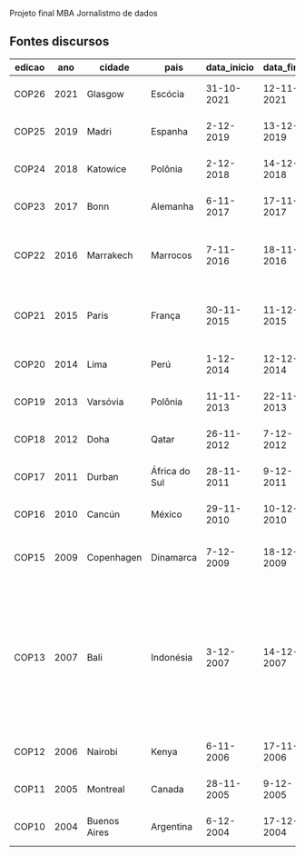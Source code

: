 Projeto final MBA Jornalistmo de dados

## Fontes discursos

| edicao | ano  | cidade       | pais          | data_inicio | data_final | agente                      | cargo                           | sessao                                                                                                    | url_original                                                                                                                                                                                                                                                                                                                                                                              | url_salva                                                                                                                                                               |
|--------|------|--------------|---------------|-------------|------------|-----------------------------|---------------------------------|-----------------------------------------------------------------------------------------------------------|-------------------------------------------------------------------------------------------------------------------------------------------------------------------------------------------------------------------------------------------------------------------------------------------------------------------------------------------------------------------------------------------|-------------------------------------------------------------------------------------------------------------------------------------------------------------------------|
| COP26  | 2021 | Glasgow      | Escócia       | 31-10-2021  | 12-11-2021 | Joaquim Leite               | Ministro do Meio Ambiente       |                                                                                                           | https://www.gov.br/mma/pt-br/noticias/confira-a-integra-do-discurso-do-ministro-joaquim-leite-na-plenaria-da-cupula-do-clima                                                                                                                                                                                                                                                              | https://web.archive.org/web/20211125174119/https://www.gov.br/mma/pt-br/noticias/confira-a-integra-do-discurso-do-ministro-joaquim-leite-na-plenaria-da-cupula-do-clima |
| COP25  | 2019 | Madri        | Espanha       | 2-12-2019   | 13-12-2019 | Ricardo Salles              | Ministro do Meio Ambiente       |                                                                                                           | https://www.gov.br/mma/pt-br/centrais-de-conteudo/discurso-20cop25-pdf                                                                                                                                                                                                                                                                                                                    | https://web.archive.org/web/20220817212457/https://www.gov.br/mma/pt-br/centrais-de-conteudo/discurso-20cop25-pdf                                                       |
| COP24  | 2018 | Katowice     | Polônia       | 2-12-2018   | 14-12-2018 | Edson Duarte                | Ministro do Meio Ambiente       | Sessão de alto nível                                                                                      | https://aprobio.com.br/noticia/na-cop-24-ministro-faz-balanco-de-avancos-no-combate-a-mudanca-do-clima                                                                                                                                                                                                                                                                                    | https://perma.cc/JLM7-ZJ64?view-mode=server-side                                                                                                                        |
| COP23  | 2017 | Bonn         | Alemanha      | 6-11-2017   | 17-11-2017 | José Sarney Filho           | Ministro do Meio Ambiente       | Sessão plenária                                                                                           | https://www.gov.br/mma/pt-br/noticias/noticia-acom-2017-11-2693                                                                                                                                                                                                                                                                                                                           | https://perma.cc/D9HR-ACLQ?view-mode=server-side                                                                                                                        |
| COP22  | 2016 | Marrakech    | Marrocos      | 7-11-2016   | 18-11-2016 | José Sarney Filho           | Ministro do Meio Ambiente       | Sessão plenária do segmento de Alto Nível                                                                 | https://www.gov.br/mma/pt-br/noticias/noticia-acom-2016-11-1995                                                                                                                                                                                                                                                                                                                           | https://web.archive.org/web/20220718142751/https://www.gov.br/mma/pt-br/noticias/noticia-acom-2016-11-1995                                                              |
| COP21  | 2015 | Paris        | França        | 30-11-2015  | 11-12-2015 | Dilma Rousseff              | Presidenta da República         | Sessão de Abertura                                                                                        | https://www.gov.br/mre/pt-br/centrais-de-conteudo/publicacoes/discursos-artigos-e-entrevistas/presidente-da-republica/presidente-da-republica-federativa-do-brasil-discursos/discurso-da-presidenta-da-republica-dilma-rousseff-durante-sessao-de-abertura-da-21-conferencia-das-partes-da-convencao-quadro-das-nacoes-unidas-sobre-a-mudanca-do-clima-cop21-paris-30-de-novembro-de-2015 | https://perma.cc/4XQF-633N?view-mode=server-side                                                                                                                        |
| COP20  | 2014 | Lima         | Perú          | 1-12-2014   | 12-12-2014 | Izabella Teixeira           | Ministra do Meio Ambiente       |                                                                                                           | https://www.obs.org.br/integracao/download/38_878b22d20b3668e7395c6eb908d824cb                                                                                                                                                                                                                                                                                                            | https://perma.cc/RRE6-V4Z2?view-mode=server-side                                                                                                                        |
| COP19  | 2013 | Varsóvia     | Polônia       | 11-11-2013  | 22-11-2013 | Izabella Teixeira           | Ministra do Meio Ambiente       |                                                                                                           |                                                                                                                                                                                                                                                                                                                                                                                           | https://web.archive.org/web/20190117104843/http://www.mma.gov.br/images/noticias_arquivos/pdf/2013/novembro_13/discurso%20cop-19%20-%20portugues.pdf                    |
| COP18  | 2012 | Doha         | Qatar         | 26-11-2012  | 7-12-2012  | Izabella Teixeira           | Ministra do Meio Ambiente       |                                                                                                           |                                                                                                                                                                                                                                                                                                                                                                                           | https://web.archive.org/web/20190117104847/http://www.mma.gov.br/images/noticias_arquivos/pdf/dezembro_2012/port_clima_cop_18_discurso_ministra.pdf                     |
| COP17  | 2011 | Durban       | África do Sul | 28-11-2011  | 9-12-2011  | Izabella Teixeira           | Ministra do Meio Ambiente       |                                                                                                           | https://www.gov.br/mma/pt-br/noticias/ministra-faz-discurso-em-durban-na-convencao-do-clima                                                                                                                                                                                                                                                                                               | https://web.archive.org/web/20220817213525/https://www.gov.br/mma/pt-br/noticias/ministra-faz-discurso-em-durban-na-convencao-do-clima                                  |
| COP16  | 2010 | Cancún       | México        | 29-11-2010  | 10-12-2010 | Izabella Teixeira           | Ministra do Meio Ambiente       | Segmento ministerial de alto nível                                                                        | https://www.gov.br/mma/pt-br/noticias/discurso-da-ministra-izabella-teixeira-ao-debate-geral-da-cop16                                                                                                                                                                                                                                                                                     | https://web.archive.org/web/20220718141514/https://www.gov.br/mma/pt-br/noticias/discurso-da-ministra-izabella-teixeira-ao-debate-geral-da-cop16                        |
| COP15  | 2009 | Copenhagen   | Dinamarca     | 7-12-2009   | 18-12-2009 | Luiz Ignâncio Lula da Silva | Presidente da República         |                                                                                                           | https://www.institutolula.org/em-2009-lula-estabelecia-meta-de-reducao-de-80-no-desmatamento-da-amazonia                                                                                                                                                                                                                                                                                  | https://perma.cc/LDK7-ZESN?view-mode=server-side                                                                                                                        |
| COP13  | 2007 | Bali         | Indonésia     | 3-12-2007   | 14-12-2007 | Celso Amorim                | Ministro de Relações Exteriores | Painel sobre Florestas do segmento de Alto Nível da Conferência das Partes da Convenção sobre Diversidade | https://www.gov.br/mre/pt-br/centrais-de-conteudo/publicacoes/discursos-artigos-e-entrevistas/ministro-das-relacoes-exteriores/discursos-mre/discurso-do-min-celso-amorim-na-13a-conferencia-das-partes-na-convencao-quadro-das-nacoes-unidas-sobre-mudanca-do-clima-e-da-3a-conferencia-das-partes-servindo-como-reuniao-das-partes-no-protocolo-de-quioto-bali-indonesia-12-12-2007     | https://perma.cc/X4AE-RF62?view-mode=server-side                                                                                                                        |
| COP12  | 2006 | Nairobi      | Kenya         | 6-11-2006   | 17-11-2006 | Marina Silva                | Ministra do Meio Ambiente       |                                                                                                           |                                                                                                                                                                                                                                                                                                                                                                                           |                                                                                                                                                                         |
| COP11  | 2005 | Montreal     | Canada        | 28-11-2005  | 9-12-2005  | Marina Silva                | Ministra do Meio Ambiente       | Segmento de Alto Nível                                                                                    | https://www.gov.br/mma/pt-br/noticias/discurso-da-ministra-marina-silva-na-cop11-em-montreal                                                                                                                                                                                                                                                                                              | https://web.archive.org/web/20220817202819/https://www.gov.br/mma/pt-br/noticias/discurso-da-ministra-marina-silva-na-cop11-em-montreal                                 |
| COP10  | 2004 | Buenos Aires | Argentina     | 6-12-2004   | 17-12-2004 | Marina Silva                | Ministra do Meio Ambiente       | Painel Ministerial 2                                                                                      | https://www.gov.br/mma/pt-br/noticias/discurso-da-ministra-marina-silva-na-cop10-da-convencao-de-mudancas-climaticas                                                                                                                                                                                                                                                                      | https://web.archive.org/web/20220718141122/https://www.gov.br/mma/pt-br/noticias/discurso-da-ministra-marina-silva-na-cop10-da-convencao-de-mudancas-climaticas         |
